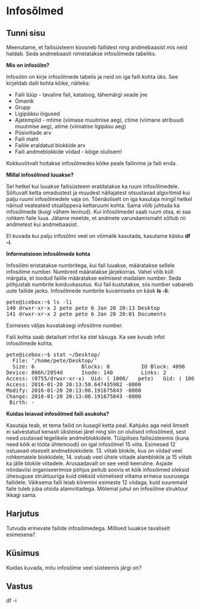 ﻿# Infosõlmed

## Tunni sisu

Meenutame, et failisüsteem koosneb failidest ning andmebaasist mis neid haldab. Seda andmebaasti nimetatakse infosõlmede tabeliks.

<b>Mis on infosõlm?</b>

Infosõlm on kirje infosõlmede tabelis ja neid on iga faili kohta üks. See kirjeldab daili kohta kõike, näiteks:

<ul>
<li>Faili tüüp - tavaline fail, kataloog, tähemärgi seade jne </li>
<li>Omanik</li>
<li>Grupp</li>
<li>Ligipääsu õigused</li>
<li>Ajatemplid - mtime (viimase muutmise aeg), ctime (viimane atribuudi muutmise aeg), atime (viimatise ligipäsu aeg)</li>
<li>Püsiviitade arv</li>
<li>Faili maht</li>
<li>Failile eraldatud blokkide arv</li>
<li>Faili andmeblokkide viidad - kõige olulisem!</li>
</ul>

Kokkuvõtvalt hoitakse infosõlmedes kõike peale failinime ja faili enda.

<b>Millal infosõlmed luuakse?</b>

Sel hetkel kui luuakse failisüsteem eraldatakse ka ruum infosõlmedele. Sõltuvalt ketta omadustest ja muudest näitajatest otsustavad algoritmid kui palju ruumi infosõlmedele vaja on. Tõenäoliselt on iga kasutaja mingil hetkel näinud veateateid otsalõppeva kettaruumi kohta. Sama võib juhtuda ka infosõlmede (kuigi vähem levinud). Kui infosõlmedel saab ruum otsa, ei saa rohkem faile luua. Jätame meelde, et andmete varundamismaht sõltub nii andmetest kui andmebaasist.

Et kuvada kui palju infosõlmi veel on võimalik kasutada, kasutame käsku <b>df -i</b>.

<b>Informatsioon infosõlmede kohta</b>

Infosõlmi eristatakse numbritega, kui fail luuakse, määratakse sellele infosõlme number. Numbreid määratakse järjekorras. Vahel võib küll märgata, et loodud failile määratakse eelmisest madalam number. Seda põhjustab numbrite korduvkasutus. Kui fail kustutakse, siis number vabaneb uute failide jaoks. Infosõlmede numbrite kuvamiseks on käsk <b>ls -li</b>:

<pre>
pete@icebox:~$ ls -li
140 drwxr-xr-x 2 pete pete 6 Jan 20 20:13 Desktop
141 drwxr-xr-x 2 pete pete 6 Jan 20 20:01 Documents
</pre>

Esimeses väljas kuvataksegi infosõlme number.

Faili kohta saab detailset infot ka *stat* käsuga. Ka see kuvab infot infosõlmede kohta.

<pre>
pete@icebox:~$ stat ~/Desktop/
  File: ‘/home/pete/Desktop/’
  Size: 6               Blocks: 0          IO Block: 4096   directory
Device: 806h/2054d      Inode: 140         Links: 2
Access: (0755/drwxr-xr-x)  Uid: ( 1000/   pete)   Gid: ( 1000/   pete)
Access: 2016-01-20 20:13:50.647435982 -0800
Modify: 2016-01-20 20:13:06.191675843 -0800
Change: 2016-01-20 20:13:06.191675843 -0800
 Birth: -
</pre>

<b>Kuidas leiavad infosõlmed faili asukoha?</b>

Kasutaja teab, et tema failid on kusagil ketta peal. Kahjuks aga neid ilmselt ei salvestatud kenasti üksteisei järel ning siin on olulised infosõlmed, sest need osutavad tegelikele andmeblokkidele. Tüüpilises failisüsteemis (kuna need kõik ei tööta ühtemoodi) on igal infosõlmel 15 viita. Esimesed 12 ostuavad otseselt andmeblokkidele. 13. viitab blokile, kus on viidad veel rohkematele blokkidele, 14. ostuab veel ühele viitade alamblokile ja 15 viitab ka jälle blokile viitadele. Arusaadavalt on see veidi keeruline. Asjade nõndaviisi organiseerimise põhjus peitub soovis et kõik infosõlmed oleksid ühesuguse struktuuriga kuid oleksid võimelised viitama erineva suurusega failidele. Väiksema faili leiab kiiremini esimeste 12 viidaga, kuid suuremaid faile tuleb juba otsida alamviitadega. Mõlemal juhul on infosõlme struktuur ikkagi sama.

## Harjutus

Tutvuda erinevate failide infosõlmedega. Millised luuakse tavaliselt esimesena?

## Küsimus

Kuidas kuvada, mitu infosõlme veel süsteemis järgi on?

## Vastus

df -i
